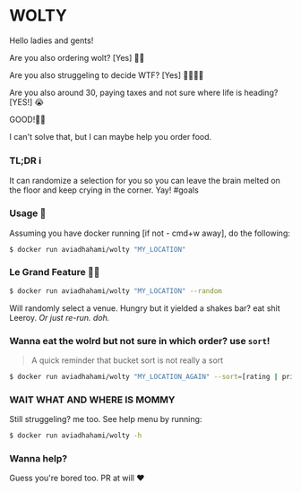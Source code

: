 # WOLTY

Hello ladies and gents!

Are you also ordering wolt? [Yes] 🛵💨

Are you also struggeling to decide WTF? [Yes] 🙋🏻🤷‍♀️

Are you also around 30, paying taxes and not sure where life is heading? [YES!] 😭

GOOD!👯‍♀️

I can't solve that, but I can maybe help you order food.

### TL;DR ℹ️
It can randomize a selection for you so you can leave the brain melted on the floor and keep crying in the corner. Yay! #goals

### Usage 🐳

Assuming you have docker running [if not - cmd+w away], do the following:

```sh
$ docker run aviadhahami/wolty "MY_LOCATION"
```

### Le Grand Feature 👨🏻
```sh
$ docker run aviadhahami/wolty "MY_LOCATION" --random
```
Will randomly select a venue. Hungry but it yielded a shakes bar? eat shit Leeroy. _Or just re-run. doh._

### Wanna eat the wolrd but not sure in which order? use `sort`!
> A quick reminder that bucket sort is not really a sort
```sh
$ docker run aviadhahami/wolty "MY_LOCATION_AGAIN" --sort=[rating | price | deliveryTime | deliveryPrice]
```

### WAIT WHAT AND WHERE IS MOMMY
Still struggeling? me too.
See help menu by running:
```sh
$ docker run aviadhahami/wolty -h 
```


### Wanna help?
Guess you're bored too. PR at will ❤️
